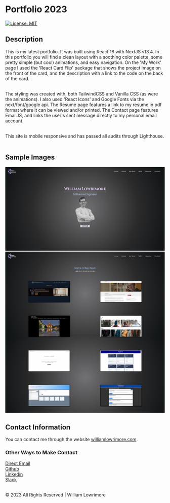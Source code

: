 # Portfolio 2023
[![License: MIT](https://img.shields.io/badge/License-MIT-purple.svg)](https://opensource.org/licenses/MIT)
## Description

This is my latest portfolio.  It was built using React 18 with NextJS v13.4. In this portfolio you will find a clean layout with a soothing color palette, some pretty simple (but cool) animations, and easy navigation.  On the 'My Work' page I used the 'React Card Flip' package that shows the project image on the front of the card, and the description with a link to the code on the back of the card.<br /><br />

The styling was created with, both TailwindCSS and Vanilla CSS (as were the animations). I also used 'React Icons' and Google Fonts via the next/font/google api. The Resume page features a link to my resume in pdf format where it can be viewed and/or printed. The Contact page features EmailJS, and links the user's sent message directly to my personal email account.<br /><br />

This site is mobile responsive and has passed all audits through Lighthouse.<br /><br />

## Sample Images

<img src='public/readMeImages/home-page.png' alt='home-page' />
<img src='public/readMeImages/my-work-page.png' alt='my-work-page' />

## Contact Information

You can contact me through the website [williamlowrimore.com](https://www.williamlowrimore.com).

### Other Ways to Make Contact
[Direct Email](mailto:wlowrimore@gmail.com)<br />
[Github](https://www.github.com/wlowrimore)<br />
[Linkedin](https://www.linkedin.com/in/william-lowrimore-21778310)<br />
[Slack](https://www.wlowrimore.slack.com)<br /><br />

&copy; 2023 All Rights Reserved | William Lowrimore